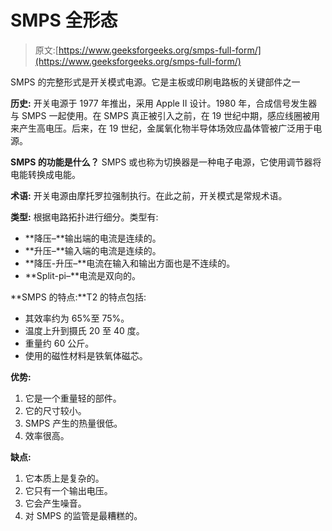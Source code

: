 # SMPS 全形态

> 原文:[https://www.geeksforgeeks.org/smps-full-form/](https://www.geeksforgeeks.org/smps-full-form/)

SMPS 的完整形式是开关模式电源。它是主板或印刷电路板的关键部件之一

**历史:**
开关电源于 1977 年推出，采用 Apple II 设计。1980 年，合成信号发生器与 SMPS 一起使用。在 SMPS 真正被引入之前，在 19 世纪中期，感应线圈被用来产生高电压。后来，在 19 世纪，金属氧化物半导体场效应晶体管被广泛用于电源。

**SMPS 的功能是什么？**
SMPS 或也称为切换器是一种电子电源，它使用调节器将电能转换成电能。

**术语:**
开关电源由摩托罗拉强制执行。在此之前，开关模式是常规术语。

**类型:**
根据电路拓扑进行细分。类型有:

*   **降压–**输出端的电流是连续的。
*   **升压–**输入端的电流是连续的。
*   **降压-升压–**电流在输入和输出方面也是不连续的。
*   **Split-pi–**电流是双向的。

**SMPS 的特点:**T2 的特点包括:

*   其效率约为 65%至 75%。
*   温度上升到摄氏 20 至 40 度。
*   重量约 60 公斤。
*   使用的磁性材料是铁氧体磁芯。

**优势:**

1.  它是一个重量轻的部件。
2.  它的尺寸较小。
3.  SMPS 产生的热量很低。
4.  效率很高。

**缺点:**

1.  它本质上是复杂的。
2.  它只有一个输出电压。
3.  它会产生噪音。
4.  对 SMPS 的监管是最糟糕的。